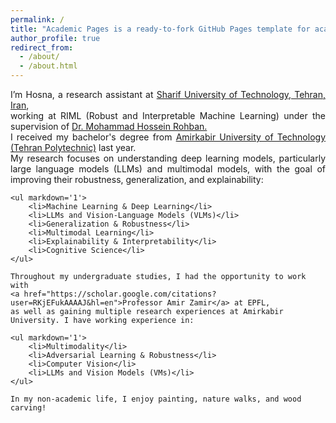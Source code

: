 ```yaml
---
permalink: /
title: "Academic Pages is a ready-to-fork GitHub Pages template for academic personal websites"
author_profile: true
redirect_from: 
  - /about/
  - /about.html
---
```

<p style="text-align: justify;">
    I’m Hosna, a research assistant at 
    <a href="https://en.sharif.edu/">Sharif University of Technology, Tehran, Iran</a>,<br>
    working at RIML (Robust and Interpretable Machine Learning) under the supervision of 
    <a href="https://scholar.google.com/citations?user=pRyJ6FkAAAAJ&hl=en">Dr. Mohammad Hossein Rohban.</a><br>
    I received my bachelor's degree from 
    <a href="https://aut.ac.ir/">Amirkabir University of Technology (Tehran Polytechnic)</a> last year.<br>
    My research focuses on understanding deep learning models, particularly large language models (LLMs) 
    and multimodal models, with the goal of improving their robustness, generalization, and explainability:
    
    <ul markdown='1'>
        <li>Machine Learning & Deep Learning</li>
        <li>LLMs and Vision-Language Models (VLMs)</li>
        <li>Generalization & Robustness</li>
        <li>Multimodal Learning</li>
        <li>Explainability & Interpretability</li>
        <li>Cognitive Science</li>
    </ul>
    
    Throughout my undergraduate studies, I had the opportunity to work with 
    <a href="https://scholar.google.com/citations?user=RKjEFukAAAAJ&hl=en">Professor Amir Zamir</a> at EPFL, 
    as well as gaining multiple research experiences at Amirkabir University. I have working experience in:
    
    <ul markdown='1'>
        <li>Multimodality</li>
        <li>Adversarial Learning & Robustness</li>
        <li>Computer Vision</li>
        <li>LLMs and Vision Models (VMs)</li>
    </ul>
    
    In my non-academic life, I enjoy painting, nature walks, and wood carving!
</p>
